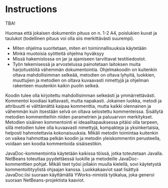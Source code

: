 # Instructions

TBA!

Huomaa että jokaisen dokumentin pituus on n. 1-2 A4, poislukien kuvat ja taulukot (todellinen pituus voi olla siis merkittävästi suurempi).

* Miten ohjelma suoritetaan, miten eri toiminnallisuuksia käytetään
* Minkä muotoisia syötteitä ohjelma hyväksyy
* Missä hakemistossa on jar ja ajamiseen tarvittavat testitiedostot.
* Työn tekemisessä ja arvostelussa painotetaan laitoksen muita harjoitustöitä vähemmän dokumentointia. Ohjelmakoodin on kuitenkin oltava mahdollisimman selkeää, metodien on oltava lyhyitä, luokkien, muuttujien ja metodien on oltava kuvaavasti nimettyjä ja ohjelman rakenteen muutenkin kaikin puolin selkeä.

Koodin tulee olla kirjoitettu mahdollisimman selkeästi ja ymmärrettävästi. Kommentoi koodiasi kattavasti, mutta napakasti. Jokainen luokka, metodi ja attribuutti ei välttämättä kaipaa kommenttia, mutta kaikki olennainen ja vähemmän kuin itsestään selvä on oltava selostettu kommenteissa. Sisällytä metodien kommentteihin niiden parametrien ja paluuarvon merkitykset. Metodien sisäinen kommentointi ei ideaalitapauksessa pitäisi olla tarpeen, sillä metodien tulee olla kuvaavasti nimettyjä, kompakteja ja yksinkertaisia, helposti hahmotettavia kokonaisuuksia. Mikäli metodin toimintaa kuitenkin on vaikea hahmottaa pelkän koodin ja metodin yleiskommentin perusteella, voidaan sen koodia kommentoida sisäisestikin.

JavaDoc-kommentointia käytetään kaikissa töissä, jotka toteutetaan Javalla. NetBeans toteuttaa pyydettäessä luokille ja metodeille JavaDoc-kommenttien pohjat. Mikäli teet työsi jollakin muulla kielellä, sovi käytetystä kommentoitityylistä ohjaajan kanssa. Luokkakaaviot saat lisättyä JavaDoc:iisi suoraan käyttämällä YWorks-nimistä työkalua, joka generoi suoraan NetBeans-projektista kaaviot.
